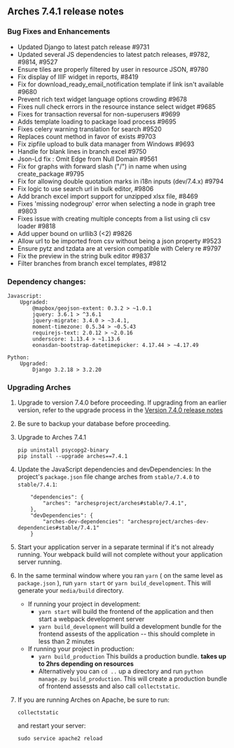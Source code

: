 Arches 7.4.1 release notes
------------------------

### Bug Fixes and Enhancements
- Updated Django to latest patch release #9731
- Updated several JS dependencies to latest patch releases, #9782, #9814, #9527
- Ensure tiles are properly filtered by user in resource JSON, #9780
- Fix display of IIIF widget in reports, #8419
- Fix for download_ready_email_notification template if link isn't available #9680
- Prevent rich text widget language options crowding #9678
- Fixes null check errors in the resource instance select widget #9685
- Fixes for transaction reversal for non-superusers #9699
- Adds template loading to package load process #9695
- Fixes celery warning translation for search #9520
- Replaces count method in favor of exists #9703
- Fix zipfile upload to bulk data manager from Windows #9693
- Handle for blank lines in branch excel #9750
- Json-Ld fix : Omit Edge from Null Domain #9561
- Fix for graphs with forward slash ("/") in name when using create_package #9795
- Fix for allowing double quotation marks in i18n inputs (dev/7.4.x) #9794
- Fix logic to use search url in bulk editor, #9806
- Add branch excel import support for unzipped xlsx file, #8469
- Fixes 'missing nodegroup' error when selecting a node in graph tree #9803
- Fixes issue with creating multiple concepts from a list using cli csv loader #9818
- Add upper bound on urllib3 (<2) #9826
- Allow url to be imported from csv without being a json property #9523
- Ensure pytz and tzdata are at version compatible with Celery re #9797
- Fix the preview in the string bulk editor #9837
- Filter branches from branch excel templates, #9812

### Dependency changes:
```
Javascript:
    Upgraded:
        @mapbox/geojson-extent: 0.3.2 > ~1.0.1
        jquery: 3.6.1 > ^3.6.1
        jquery-migrate: 3.4.0 > ~3.4.1,
        moment-timezone: 0.5.34 > ~0.5.43
        requirejs-text: 2.0.12 > ~2.0.16
        underscore: 1.13.4 > ~1.13.6
        eonasdan-bootstrap-datetimepicker: 4.17.44 > ~4.17.49

Python:
    Upgraded:
        Django 3.2.18 > 3.2.20
```

### Upgrading Arches

1. Upgrade to version 7.4.0 before proceeding. If upgrading from an earlier version, refer to the upgrade process in the [Version 7.4.0 release notes](https://github.com/archesproject/arches/blob/dev/7.4.x/releases/7.4.0.md)

2. Be sure to backup your database before proceeding.

3. Upgrade to Arches 7.4.1
    ```
    pip uninstall psycopg2-binary
    pip install --upgrade arches==7.4.1
    ```

4. Update the JavaScript dependencies and devDependencies:
    In the project's `package.json` file change arches from `stable/7.4.0` to `stable/7.4.1`:
    ```    
        "dependencies": {
            "arches": "archesproject/arches#stable/7.4.1",
        },
        "devDependencies": {
            "arches-dev-dependencies": "archesproject/arches-dev-dependencies#stable/7.4.1"
        }
    ```

5. Start your application server in a separate terminal if it's not already running. Your webpack build will not complete without your application server running.

6. In the same terminal window where you ran `yarn` ( on the same level as `package.json` ), run `yarn start` or `yarn build_development`. This will generate your `media/build` directory.
   - If running your project in development:
     -  `yarn start` will build the frontend of the application and then start a webpack development server
      - `yarn build_development` will build a development bundle for the frontend assests of the application -- this should complete in less than 2 minutes
    - If running your project in production:
      - `yarn build_production` This builds a production bundle. **takes up to 2hrs depending on resources**
      - Alternatively you can `cd ..` up a directory and run `python manage.py build_production`. This will create a production bundle of frontend assessts and also call `collectstatic`.
  

6. If you are running Arches on Apache, be sure to run:

    ```
    collectstatic
    ```
    and restart your server:
    ```
    sudo service apache2 reload
    ```

